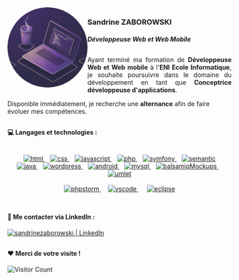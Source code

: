 <img src="https://github.com/SandrineZ3/SandrineZ3/blob/main/img/profilpic.png?raw=true" align="left" width="180px">
<h3>Sandrine ZABOROWSKI</h3>
<h4> 
  
 _Développeuse Web et Web Mobile_ 

</h4>

##

<p align="justify">Ayant terminé ma formation de <b>Développeuse Web et Web mobile</b> à l'<b>ENI Ecole Informatique</b>, je souhaite poursuivre dans le domaine du développement en tant que <b>Conceptrice développeuse d'applications</b>.</p> 
<p>Disponible immédiatement, je recherche une <b>alternance</b> afin de faire évoluer mes compétences.</p>

##

#### :computer: Langages et technologies :
<br>
<div align="center">
<div>
<a href="https://en.wikipedia.org/wiki/HTML">
  <img alt="html" src="https://devstickers.com/assets/img/pro/iqm9.png" width="80">
</a>&nbsp;&nbsp;
<a href="https://en.wikipedia.org/wiki/CCS3">
  <img alt="css" src="https://devstickers.com/assets/img/pro/8pnd.png" width="80">
</a>&nbsp;&nbsp;
<a href="https://en.wikipedia.org/wiki/JavaScript">
  <img alt="javascript" src="https://devstickers.com/assets/img/pro/i4eg.png" width="80">
</a>&nbsp;&nbsp;
<a href="https://www.php.net/">
  <img alt="php" src="https://upload.wikimedia.org/wikipedia/commons/thumb/2/27/PHP-logo.svg/131px-PHP-logo.svg.png" height="60">
</a>&nbsp;&nbsp;
<a href="https://symfony.com/">
  <img alt="symfony" src="https://w3h7y6p9.stackpathcdn.com/wp-content/uploads/2017/03/symfony_logo_vertical.png" width="80">
</a>&nbsp;&nbsp;
<a href="https://semantic-ui.com/">
  <img alt="semantic" src="https://grafikart.fr/uploads/icons/semantic-ui.svg" width="75">
</a>
  </div>
  <div>
<a href="https://www.java.com/">
  <img alt="java" src="https://devstickers.com/assets/img/pro/7kaq.png" width="80">
</a>&nbsp;&nbsp;
<a href="https://fr.wordpress.org/">
  <img alt="wordpress" src="https://wpformation.com/wp-content/uploads/2019/08/wordpress-brands.png.webp" width="80">
</a>&nbsp;&nbsp;
<a href="https://www.android.com/">
  <img alt="android" src="https://devstickers.com/assets/img/pro/zl8i.png" width="80">
</a>&nbsp;&nbsp;
<a href="https://www.mysql.com/fr/">
  <img alt="mysql" src="https://upload.wikimedia.org/wikipedia/fr/thumb/6/62/MySQL.svg/langfr-220px-MySQL.svg.png" width="100">
</a>&nbsp;&nbsp;
<a href="https://balsamiq.com/">
  <img alt="balsamiqMockups" src="https://blog.balsamiq.com/wp-content/uploads/2017/09/Balsamiq-Wireframes-Thumbnail-Final-0.png" width="110">
</a>&nbsp;&nbsp;
<a href="https://www.umlet.com/">
  <img alt="umlet" src="https://www.umlet.com/pic/UMLet_logo_small.png" width="75">
</a>
</div>
<br>
<div>
<a href="https://www.jetbrains.com/fr-fr/phpstorm/">
  <img alt="phpstorm" src="https://upload.wikimedia.org/wikipedia/commons/thumb/c/c9/PhpStorm_Icon.svg/langfr-220px-PhpStorm_Icon.svg.png" width="70">
</a>&nbsp;&nbsp;&nbsp;
<a href="https://code.visualstudio.com/">
  <img alt="vscode" src="https://devstickers.com/assets/img/pro/saxu.png" width="70"> 
</a>&nbsp;&nbsp;&nbsp;&nbsp;
<a href="https://www.eclipse.org/downloads/packages/release/mars/r/eclipse-ide-java-developers">
  <img alt="eclipse" src="https://camo.githubusercontent.com/fe0556b888413cca3d7620c42a68eedcc976c04cd3d5512e68531896d76c2d1c/68747470733a2f2f332e62702e626c6f6773706f742e636f6d2f2d2d4944766a5052436169632f5673394644446676484f492f41414141414141414244552f35756d6c615f36516a42492f73313630302f45636c697073652d6c756e612e706e67" height="70"> 
</a>
</div>
  </div>
<br>

##
#### :handshake: Me contacter via LinkedIn :
<a href="https://www.linkedin.com/in/sandrine-zaborowski-089351204/" target="_blank"><img alt="sandrinezaborowski | LinkedIn" height="40px" src="https://upload.wikimedia.org/wikipedia/commons/thumb/8/80/LinkedIn_Logo_2013.svg/512px-LinkedIn_Logo_2013.svg.png"/></a>

##
#### :hearts: Merci de votre visite !
![Visitor Count](https://profile-counter.glitch.me/SandrineZ3/count.svg)
